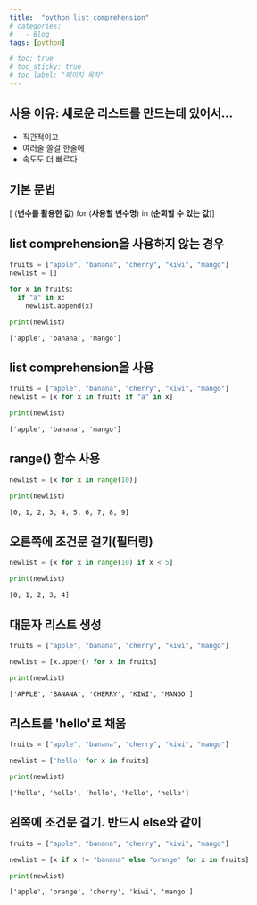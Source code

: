 ```yaml
---
title:  "python list comprehension"
# categories:
#   - Blog
tags: [python]

# toc: true
# toc_sticky: true
# toc_label: "페이지 목차"
---
```


## 사용 이유: 새로운 리스트를 만드는데 있어서...

+ 직관적이고
+ 여러줄 쓸걸 한줄에
+ 속도도 더 빠르다

## 기본 문법

[ (__변수를 활용한 값__) for (__사용할 변수명__) in (__순회할 수 있는 값__)]

## list comprehension을 사용하지 않는 경우

```python
fruits = ["apple", "banana", "cherry", "kiwi", "mango"]
newlist = []

for x in fruits:
  if "a" in x:
    newlist.append(x)

print(newlist)
```

```text
['apple', 'banana', 'mango']
```

## list comprehension을 사용

```python
fruits = ["apple", "banana", "cherry", "kiwi", "mango"]
newlist = [x for x in fruits if "a" in x]

print(newlist)
```

```text
['apple', 'banana', 'mango']
```

## range() 함수 사용

```python
newlist = [x for x in range(10)]

print(newlist)
```

```text
[0, 1, 2, 3, 4, 5, 6, 7, 8, 9]
```

## 오른쪽에 조건문 걸기(필터링)

```python
newlist = [x for x in range(10) if x < 5]

print(newlist)
```

```text
[0, 1, 2, 3, 4]
```

## 대문자 리스트 생성

```python
fruits = ["apple", "banana", "cherry", "kiwi", "mango"]

newlist = [x.upper() for x in fruits]

print(newlist)
```

```text
['APPLE', 'BANANA', 'CHERRY', 'KIWI', 'MANGO']
```

## 리스트를 'hello'로 채움

```python
fruits = ["apple", "banana", "cherry", "kiwi", "mango"]

newlist = ['hello' for x in fruits]

print(newlist)
```

```text
['hello', 'hello', 'hello', 'hello', 'hello']
```

## 왼쪽에 조건문 걸기. 반드시 else와 같이

```python
fruits = ["apple", "banana", "cherry", "kiwi", "mango"]

newlist = [x if x != "banana" else "orange" for x in fruits]

print(newlist)
```

```text
['apple', 'orange', 'cherry', 'kiwi', 'mango']
```
